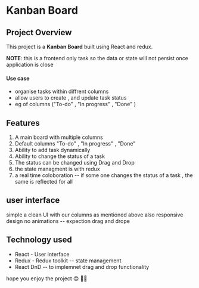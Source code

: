 # Kanban Board 

## Project Overview

This project is a <b>Kanban Board</b> built using React and redux.

<b>NOTE</b>: this is a frontend only task so the data or state will not persist once application is close

#### Use case 
 - organise tasks within diffrent columns 
 - allow users to create , and update task status 
 - eg of columns ("To-do" , "In progress" , "Done" )

## Features

 1. A main board with multiple columns 
 2. Default columns "To-do" , "In progress" , "Done"
 3. Ability to add task dynamically 
 4. Ability to change the status of a task 
 5. The status can be changed using Drag and Drop
 6. the state managment is with redux 
 7. a real time coloboration -- if some one changes the status of a task , the same is reflected for all


## user interface 
 
 simple a clean UI with our columns as mentioned above also 
 responsive design 
 no animations -- expection drag and drope 

 ## Technology used 

 - React - User interface 
 - Redux - Redux toolkit -- state management 
 - React DnD -- to implemnet drag and drop functionality 

 hope you enjoy the project 😊 🚀🚀